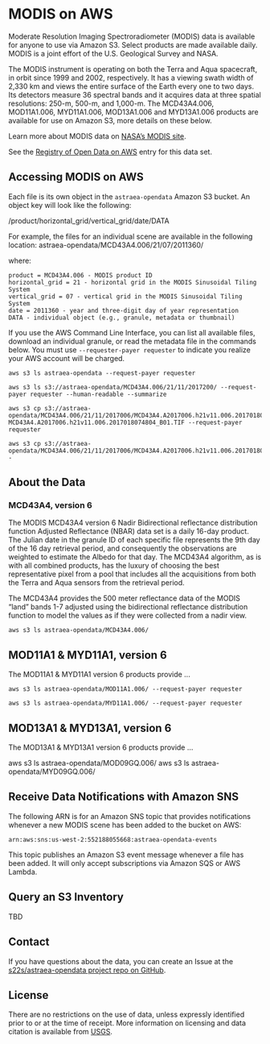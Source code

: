 # MODIS on AWS

Moderate Resolution Imaging Spectroradiometer (MODIS) data is available for anyone to use via Amazon S3. Select products are made available daily. MODIS is a joint effort of the U.S. Geological Survey and NASA.

The MODIS instrument is operating on both the Terra and Aqua spacecraft, in orbit since 1999 and 2002, respectively. It has a viewing swath width of 2,330 km and views the entire surface of the Earth every one to two days. Its detectors measure 36 spectral bands and it acquires data at three spatial resolutions: 250-m, 500-m, and 1,000-m. The MCD43A4.006, MOD11A1.006, MYD11A1.006, MOD13A1.006 and MYD13A1.006 products are available for use on Amazon S3, more details on these below.

Learn more about MODIS data on [NASA’s MODIS site](https://modis.gsfc.nasa.gov/).

See the [Registry of Open Data on AWS](https://registry.opendata.aws/modis-astraea/) entry for this data set.

## Accessing MODIS on AWS

Each file is its own object in the `astraea-opendata` Amazon S3 bucket. An object key will look like the following:

/product/horizontal_grid/vertical_grid/date/DATA

For example, the files for an individual scene are available in the following location: astraea-opendata/MCD43A4.006/21/07/2011360/

where:

    product = MCD43A4.006 - MODIS product ID
    horizontal_grid = 21 - horizontal grid in the MODIS Sinusoidal Tiling System
    vertical_grid = 07 - vertical grid in the MODIS Sinusoidal Tiling System
    date = 2011360 - year and three-digit day of year representation
    DATA - individual object (e.g., granule, metadata or thumbnail)

If you use the AWS Command Line Interface, you can list all available files, download an individual granule, or read the metadata file in the commands below.  You must use `--requester-payer requester` to indicate you realize your AWS account will be charged. 

	aws s3 ls astraea-opendata --request-payer requester
	
	aws s3 ls s3://astraea-opendata/MCD43A4.006/21/11/2017200/ --request-payer requester --human-readable --summarize

	aws s3 cp s3://astraea-opendata/MCD43A4.006/21/11/2017006/MCD43A4.A2017006.h21v11.006.2017018074804_B01.TIF MCD43A4.A2017006.h21v11.006.2017018074804_B01.TIF --request-payer requester

	aws s3 cp s3://astraea-opendata/MCD43A4.006/21/11/2017006/MCD43A4.A2017006.h21v11.006.2017018074804_meta.json -

## About the Data

### MCD43A4, version 6

The MODIS MCD43A4 version 6 Nadir Bidirectional reflectance distribution function Adjusted Reflectance (NBAR) data set is a daily 16-day product. The Julian date in the granule ID of each specific file represents the 9th day of the 16 day retrieval period, and consequently the observations are weighted to estimate the Albedo for that day. The MCD43A4 algorithm, as is with all combined products, has the luxury of choosing the best representative pixel from a pool that includes all the acquisitions from both the Terra and Aqua sensors from the retrieval period.

The MCD43A4 provides the 500 meter reflectance data of the MODIS “land” bands 1-7 adjusted using the bidirectional reflectance distribution function to model the values as if they were collected from a nadir view.

	aws s3 ls astraea-opendata/MCD43A4.006/

## MOD11A1 & MYD11A1, version 6

The MOD11A1 & MYD11A1 version 6 products provide ... 


	aws s3 ls astraea-opendata/MOD11A1.006/ --request-payer requester

	aws s3 ls astraea-opendata/MYD11A1.006/ --request-payer requester

## MOD13A1 & MYD13A1, version 6

The MOD13A1 & MYD13A1 version 6 products provide ...


aws s3 ls astraea-opendata/MOD09GQ.006/ 
aws s3 ls astraea-opendata/MYD09GQ.006/


## Receive Data Notifications with Amazon SNS

The following ARN is for an Amazon SNS topic that provides notifications whenever a new MODIS scene has been added to the bucket on AWS:

	arn:aws:sns:us-west-2:552188055668:astraea-opendata-events

This topic publishes an Amazon S3 event message whenever a file has been added. It will only accept subscriptions via Amazon SQS or AWS Lambda.

## Query an S3 Inventory

TBD

## Contact

If you have questions about the data, you can create an Issue at the [s22s/astraea-opendata project repo on GitHub](https://github.com/s22s/astraea-opendata).

## License

There are no restrictions on the use of data, unless expressly identified prior to or at the time of receipt. More information on licensing and data citation is available from [USGS](http://eros.usgs.gov/about-us/data-citation).



